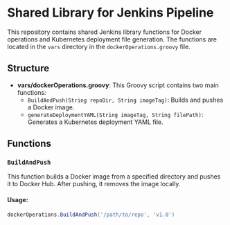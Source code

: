 # Shared Library for Jenkins Pipeline

This repository contains shared Jenkins library functions for Docker operations and Kubernetes deployment file generation. The functions are located in the `vars` directory in the `dockerOperations.groovy` file.

## Structure

- **vars/dockerOperations.groovy**: This Groovy script contains two main functions:
  - `BuildAndPush(String repoDir, String imageTag)`: Builds and pushes a Docker image.
  - `generateDeploymentYAML(String imageTag, String filePath)`: Generates a Kubernetes deployment YAML file.

## Functions

### `BuildAndPush`

This function builds a Docker image from a specified directory and pushes it to Docker Hub. After pushing, it removes the image locally.

#### Usage:

```groovy
dockerOperations.BuildAndPush('/path/to/repo', 'v1.0')
